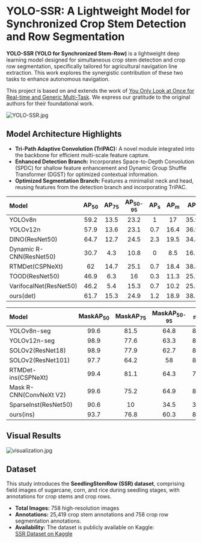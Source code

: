
# YOLO-SSR: A Lightweight Model for Synchronized Crop Stem Detection and Row Segmentation  
  
**YOLO-SSR (YOLO for Synchronized Stem-Row)** is a lightweight deep learning model designed for simultaneous crop stem detection and crop row segmentation, specifically tailored for agricultural navigation line extraction. This work explores the synergistic contribution of these two tasks to enhance autonomous navigation.
  
This project is based on and extends the work of [You Only Look at Once for Real-time and Generic Multi-Task](https://github.com/JiayuanWang-JW/YOLOv8-multi-task). We express our gratitude to the original authors for their foundational work.

![YOLO-SSR.jpg](D:\DL_Project\YOLOv8-multi-task-main\pic\YOLO-SSR.jpg)

## Model Architecture Highlights  
- **Tri-Path Adaptive Convolution (TriPAC):** A novel module integrated into the backbone for efficient multi-scale feature capture.  
- **Enhanced Detection Branch:** Incorporates Space-to-Depth Convolution (SPDC) for shallow feature enhancement and Dynamic Group Shuffle Transformer (DGST) for optimized contextual information.  
- **Optimized Segmentation Branch:** Features a minimalist neck and head, reusing features from the detection branch and incorporating TriPAC.
  
| Model                   | AP<sub>50<sub> | AP<sub>75<sub> | AP<sub>50-95<sub> | AP<sub>s<sub> | AP<sub>m<sub>  | AP<sub>l<sub>  | AP<sub>mc<sub> | AP<sub>vt<sub> | FPS   | Inference Time(ms) | parameters | GFLOPs |
| :---------------------- | :--: | :--: | :-----: | :-: | :--: | :--: | :--: | :--: | :---: | :----------------: | :--------: | :----: |
| YOLOv8n                 | 59.2 | 13.5 | 23.2    | 1   | 17   | 35.9 | 23.2 | 33.8 | 131.6 | 7.6                | 3.01M      | 8.1    |
| YOLOv12n                | 57.9 | 13.6 | 23.1    | 0.7 | 16.4 | 36.9 | 23.1 | 34.2 | 526.3 | 1.9                | 2.56M      | 6.3    |
| DINO(ResNet50)          | 64.7 | 12.7 | 24.5    | 2.3 | 19.5 | 34.8 | 24.5 | 32   | 19.5  | 51.3               | 47.54M     | 235    |
| Dynamic R-CNN(ResNet50) | 30.7 | 4.3  | 10.8    | 0   | 8.5  | 16.7 | 11.6 | 0.8  | 22.1  | 45.2               | 41.348M    | 178    |
| RTMDet(CSPNeXt)         | 62   | 14.7 | 25.1    | 0.7 | 18.4 | 38.8 | 25   | 33.8 | 77.6  | 12.9               | 4.873M     | 8.025  |
| TOOD(ResNet50)          | 46.9 | 6.3  | 16      | 0.3 | 11.3 | 25.7 | 16   | 17.9 | 17.4  | 57.5               | 32.018M    | 168    |
| VarifocalNet(ResNet50)  | 46.2 | 5.4  | 15.3    | 0.7 | 10.2 | 25.3 | 15.3 | 22   | 22.8  | 43.9               | 32.709M    | 161    |
| ours(det)               | 61.7 | 15.3 | 24.9    | 1.2 | 18.9 | 38.1 | 24.9 | 29.4 | 202   | 4.95               | 2.45M      | 10.5   |

  | Model                     | MaskAP<sub>50<sub> | MaskAP<sub>75<sub> | MaskAP<sub>50-95<sub> | mIoU  | L<sub>d_mean</sub> | L<sub>d_median</sub> | L<sub>d_std</sub> | FPS   | Inference Time(ms) | parameters | GFLOPs |
| :------------------------ | :------: | :------: | :---------: | :---: | :-------------: | :---------------: | :-----------: | :---: | :----------------: | :--------: | :----: |
| YOLOv8n-seg               | 99.6     | 81.5     | 64.8        | 84.67 | 33.35           | 24.85             | 19.08         | 100   | 10                 | 3.26M      | 12     |
| YOLOv12n-seg              | 98.9     | 77.6     | 63.3        | 84.94 | 34.79           | 26.68             | 21.02         | 344.8 | 2.9                | 2.81M      | 10.2   |
| SOLOv2(ResNet18)          | 98.9     | 77.9     | 62.7        | 88.68 | 34.9            | 26.12             | 19.36         | 29.7  | 33.7               | 18.09M     | 42.491 |
| SOLOv2(ResNet101)         | 97.7     | 64.2     | 58          | 87.38 | 39.14           | 26.37             | 22.31         | 23.7  | 42.2               | 65.221M    | 282    |
| RTMDet-ins(CSPNeXt)       | 99.4     | 81.1     | 64.3        | 70.37 | 33.38           | 24.75             | 20.07         | 100.6 | 9.9                | 5.615M     | 11.873 |
| Mask R-CNN(ConvNeXt V2)   | 99.6     | 75.2     | 64.9        | 85.42 | 33.75           | 24.57             | 20.8          | 16.1  | 62.1               | 108M       | 421    |
| SparseInst(ResNet50)      | 90.6     | 10       | 34.5        | 37.75 | 52.96           | 34.46             | 24.09         | 24.2  | 41.3               | 31.617M    | 99.22  |
| ours(ins)                 | 93.7     | 76.8     | 60.3        | 88.72 | 34.18           | 24.14             | 19.23         | 202   | 4.95               | 2.45M      | 10.5   |  
  
## Visual Results

![visualization.jpg](D:\DL_Project\YOLOv8-multi-task-main\pic\visualization.jpg)
  
## Dataset  
This study introduces the **SeedlingStemRow (SSR) dataset**, comprising field images of sugarcane, corn, and rice during seedling stages, with annotations for crop stems and crop rows.  
- **Total Images:** 758 high-resolution images  
- **Annotations:** 25,419 crop stem annotations and 758 crop row segmentation annotations.  
- **Availability:** The dataset is publicly available on Kaggle:  
[SSR Dataset on Kaggle](https://www.kaggle.com/datasets/xxdxdxd/seedlingstemrow)  